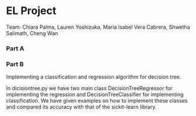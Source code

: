 # EL Project
Team: Chiara Palma, Lauren Yoshizuka, Maria Isabel Vera Cabrera, Shwetha Salimath, Cheng Wan

### Part A

### Part B
Implementing a classification and regression algorithm for decision tree.

In dicisiontree.py we have two main class DecisionTreeRegressor for implementing the regression and DecisionTreeClassifier for implementing classification.
We have given examples on how to implement these classes and compared its accuracy with that of the sickit-learn library.
